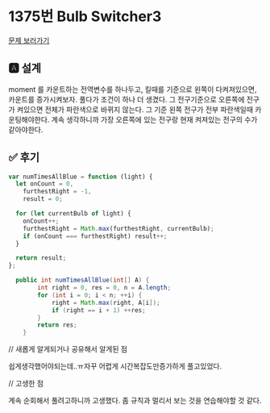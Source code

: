 # 1375번 Bulb Switcher3

[문제 보러가기](https://leetcode.com/problems/bulb-switcher-iii/)

## 🅰 설계

moment 를 카운트하는 전역변수를 하나두고, 킬때를 기준으로 왼쪽이 다켜져있으면, 카운트를 증가시켜보자.
풀다가 조건이 하나 더 생겼다. 그 전구기준으로 오른쪽에 전구가 켜있으면 전체가 파란색으로 바뀌지 않는다. 그 기준 왼쪽 전구가 전부 파란색일때 카운팅해야한다.
계속 생각하니까 가장 오른쪽에 있는 전구랑 현재 켜져있는 전구의 수가 같아야한다.

## ✅ 후기

```js
var numTimesAllBlue = function (light) {
  let onCount = 0,
    furthestRight = -1,
    result = 0;

  for (let currentBulb of light) {
    onCount++;
    furthestRight = Math.max(furthestRight, currentBulb);
    if (onCount === furthestRight) result++;
  }

  return result;
};
```

```java
  public int numTimesAllBlue(int[] A) {
        int right = 0, res = 0, n = A.length;
        for (int i = 0; i < n; ++i) {
            right = Math.max(right, A[i]);
            if (right == i + 1) ++res;
        }
        return res;
    }
```

// 새롭게 알게되거나 공유해서 알게된 점

쉽게생각했어야되는데..ㅠ자꾸 어렵게 시간복잡도만증가하게 풀고있었다.

// 고생한 점

계속 순회해서 풀려고하니까 고생했다. 좀 규칙과 멀리서 보는 것을 연습해야할 것 같다.
